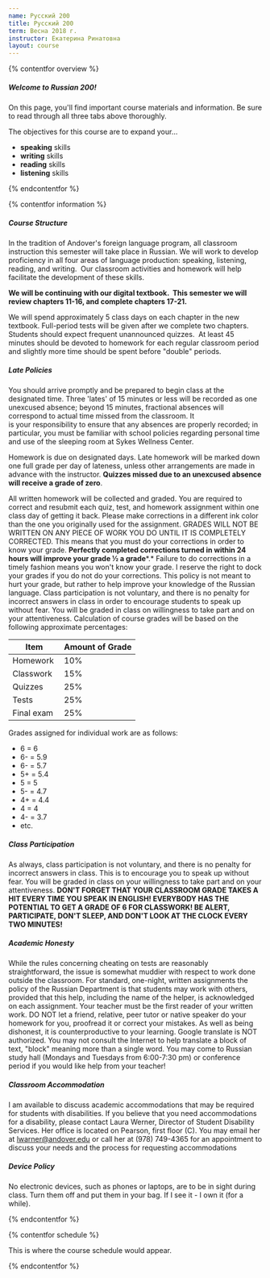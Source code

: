 ```yaml
---
name: Русский 200
title: Русский 200
term: Весна 2018 г.
instructor: Екатерина Ринатовна
layout: course
---
```


{% contentfor overview %}

##### Welcome to Russian 200!

On this page, you'll find important course materials and information. Be sure to read through all three tabs above thoroughly.

The objectives for this course are to expand your...
* **speaking** skills
* **writing** skills
* **reading** skills
* **listening** skills

{% endcontentfor %}

{% contentfor information %}

##### Course Structure

In the tradition of Andover's foreign language program, all classroom instruction this semester will take place in Russian. We will work to develop proficiency in all four areas of language production: speaking, listening, reading, and writing.  Our classroom activities and homework will help facilitate the development of these skills.

**We will be continuing with our digital textbook.  This semester we will review chapters 11-16, and complete chapters 17-21.**

We will spend approximately 5 class days on each chapter in the new textbook. Full-period tests will be given after we complete two chapters. Students should expect frequent unannounced quizzes.  At least 45 minutes should be devoted to homework for each regular classroom period and slightly more time should be spent before "double" periods.

##### Late Policies

You should arrive promptly and be prepared to begin class at the designated time. Three 'lates' of 15 minutes or less will be recorded as one unexcused absence; beyond 15 minutes, fractional absences will correspond to actual time missed from the classroom. It is your responsibility to ensure that any absences are properly recorded; in particular, you must be familiar with school policies regarding personal time and use of the sleeping room at Sykes Wellness Center.

Homework is due on designated days. Late homework will be marked down one full grade per day of lateness, unless other arrangements are made in advance with the instructor. **Quizzes missed due to an unexcused absence will receive a grade of zero**.

All written homework will be collected and graded. You are required to correct and resubmit each quiz, test, and homework assignment within one class day of getting it back. Please make corrections in a different ink color than the one you originally used for the assignment. GRADES WILL NOT BE WRITTEN ON ANY PIECE OF WORK YOU DO UNTIL IT IS COMPLETELY CORRECTED. This means that you must do your corrections in order to know your grade. **Perfectly completed corrections turned in within 24 hours will improve your grade ½ a grade***.* Failure to do corrections in a timely fashion means you won't know your grade. I reserve the right to dock your grades if you do not do your corrections. This policy is not meant to hurt your grade, but rather to help improve your knowledge of the Russian language. Class participation is not voluntary, and there is no penalty for incorrect answers in class in order to encourage students to speak up without fear. You will be graded in class on willingness to take part and on your attentiveness. Calculation of course grades will be based on the following approximate percentages:

| Item | Amount of Grade| 
| --- | --- |
| Homework | 10% |
| Classwork | 15% |
| Quizzes | 25% |
| Tests | 25% |
| Final exam | 25% |

Grades assigned for individual work are as follows:

-   6 = 6
-   6- = 5.9
-   6- = 5.7
-   5+ = 5.4
-   5 = 5
-   5- = 4.7
-   4+ = 4.4
-   4 = 4
-   4- = 3.7
-   etc.

##### Class Participation

As always, class participation is not voluntary, and there is no penalty for incorrect answers in class. This is to encourage you to speak up without fear. You will be graded in class on your willingness to take part and on your attentiveness. **DON'T FORGET THAT YOUR CLASSROOM GRADE TAKES A HIT EVERY TIME YOU SPEAK IN ENGLISH! EVERYBODY HAS THE POTENTIAL TO GET A GRADE OF 6 FOR CLASSWORK! BE ALERT, PARTICIPATE, DON'T SLEEP, AND DON'T LOOK AT THE CLOCK EVERY TWO MINUTES!**

##### Academic Honesty

While the rules concerning cheating on tests are reasonably straightforward, the issue is somewhat muddier with respect to work done outside the classroom. For standard, one-night, written assignments the policy of the Russian Department is that students may work with others, provided that this help, including the name of the helper, is acknowledged on each assignment. Your teacher must be the first reader of your written work. DO NOT let a friend, relative, peer tutor or native speaker do your homework for you, proofread it or correct your mistakes. As well as being dishonest, it is counterproductive to your learning. Google translate is NOT authorized. You may not consult the Internet to help translate a block of text, "block" meaning more than a single word. You may come to Russian study hall (Mondays and Tuesdays from 6:00-7:30 pm) or conference period if you would like help from your teacher!

##### Classroom Accommodation

I am available to discuss academic accommodations that may be required for students with disabilities. If you believe that you need accommodations for a disability, please contact Laura Werner, Director of Student Disability Services. Her office is located on Pearson, first floor (C). You may email her at lwarner@andover.edu or call her at (978) 749-4365 for an appointment to discuss your needs and the process for requesting accommodations

##### Device Policy

No electronic devices, such as phones or laptops, are to be in sight during class. Turn them off and put them in your bag. If I see it - I own it (for a while).

{% endcontentfor %}

{% contentfor schedule %}

This is where the course schedule would appear.

{% endcontentfor %}
